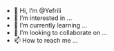 - 👋 Hi, I’m @Yefrili
- 👀 I’m interested in ...
- 🌱 I’m currently learning ...
- 💞️ I’m looking to collaborate on ...
- 📫 How to reach me ...

<!---
Yefrili/Yefrili is a ✨ special ✨ repository because its `README.md` (this file) appears on your GitHub profile.
You can click the Preview link to take a look at your changes.
--->
